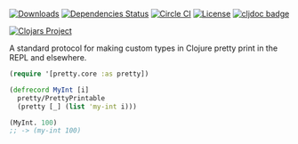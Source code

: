[![Downloads](https://versions.deps.co/camsaul/pretty/downloads.svg)](https://versions.deps.co/camsaul/pretty)
[![Dependencies Status](https://versions.deps.co/camsaul/pretty/status.svg)](https://versions.deps.co/camsaul/pretty)
[![Circle CI](https://circleci.com/gh/camsaul/pretty.svg?style=svg)](https://circleci.com/gh/camsaul/pretty)
[![License](https://img.shields.io/badge/license-Eclipse%20Public%20License-blue.svg)](https://raw.githubusercontent.com/camsaul/pretty/master/LICENSE)
[![cljdoc badge](https://cljdoc.org/badge/camsaul/pretty)](https://cljdoc.org/d/camsaul/pretty/CURRENT)

[![Clojars Project](https://clojars.org/camsaul/pretty/latest-version.svg)](http://clojars.org/camsaul/pretty)

A standard protocol for making custom types in Clojure pretty print in the REPL and elsewhere.

```clj
(require '[pretty.core :as pretty])

(defrecord MyInt [i]
  pretty/PrettyPrintable
  (pretty [_] (list 'my-int i)))

(MyInt. 100)
;; -> (my-int 100)
```
